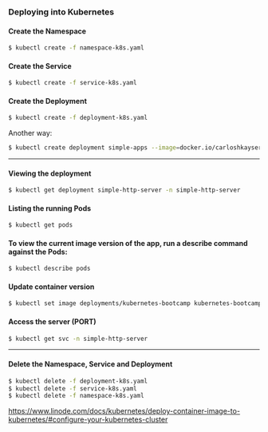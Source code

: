 ### Deploying into Kubernetes

#### Create the Namespace
```sh
$ kubectl create -f namespace-k8s.yaml
```

#### Create the Service
```sh
$ kubectl create -f service-k8s.yaml
```

#### Create the Deployment
```sh
$ kubectl create -f deployment-k8s.yaml
```

Another way:
```sh
$ kubectl create deployment simple-apps --image=docker.io/carloshkayser/simple-http-server:latest
```

---
#### Viewing the deployment
```sh
$ kubectl get deployment simple-http-server -n simple-http-server
```

#### Listing the running Pods
```sh
$ kubectl get pods
```

#### To view the current image version of the app, run a describe command against the Pods:
```sh
$ kubectl describe pods
```

#### Update container version
```sh
$ kubectl set image deployments/kubernetes-bootcamp kubernetes-bootcamp=jocatalin/kubernetes-bootcamp:v2
```

#### Access the server (PORT)
```sh
$ kubectl get svc -n simple-http-server
```

---
#### Delete the Namespace, Service and Deployment
```sh
$ kubectl delete -f deployment-k8s.yaml
$ kubectl delete -f service-k8s.yaml
$ kubectl delete -f namespace-k8s.yaml
```

https://www.linode.com/docs/kubernetes/deploy-container-image-to-kubernetes/#configure-your-kubernetes-cluster